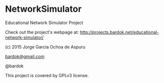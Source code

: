 # NetworkSimulator
Educational Network Simulator Project

Check out the project's webpage at: http://projects.bardok.net/educational-network-simulator/

(c) 2015 Jorge García Ochoa de Aspuru

bardok@gmail.com

@bardok

This project is covered by GPLv3 license.
